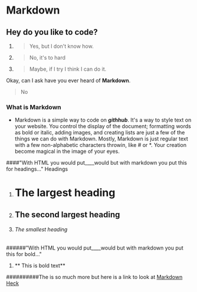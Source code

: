  # Markdown
 
 ## Hey do you like to code?
 1. >  Yes, but I don't know how.
 2. >  No, it's to hard
 3. >  Maybe, if I try I think I can do it. 

Okay, can I ask have you ever heard of **Markdown**. 
> No 

 
 
 ### What is Markdown 
- Markdown is a simple way to code on ***githhub***. It's a way to style text on your website.
You control the display of the document; formatting words as bold or italic, adding images, 
and creating lists are just a few of the things we can do with Markdown. 
Mostly, Markdown is just regular text with a few non-alphabetic characters throwin, like # or *.
Your creation become magical in the image of your eyes. 

 ####"With HTML you would put____would but with markdown you put this for headings..."
Headings
1. # The largest heading
2. ## The second largest heading
3. ###### The smallest heading

######"With HTML you would put____would but with markdown you put this for bold..."
1. ** This is bold text**


##########The is so much more but here is a link to look at [Markdown Heck](https://docs.github.com/en/github/writing-on-github/getting-started-with-writing-and-formatting-on-github/basic-writing-and-formatting-syntax)



